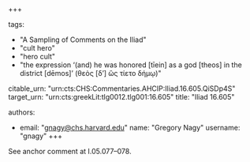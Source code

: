 +++

tags:
- "A Sampling of Comments on the Iliad"
- "cult hero"
- "hero cult"
- "the expression ‘(and) he was honored [tīein] as a god [theos] in the district [dēmos]’ (θεὸς [δ’] ὣς τίετο δήμῳ)"

citable_urn: "urn:cts:CHS:Commentaries.AHCIP:Iliad.16.605.QiSDp4S"
target_urn: "urn:cts:greekLit:tlg0012.tlg001:16.605"
title: "Iliad 16.605"

authors:
- email: "gnagy@chs.harvard.edu"
  name: "Gregory Nagy"
  username: "gnagy"
+++

<p>See anchor comment at I.05.077–078.       </p>